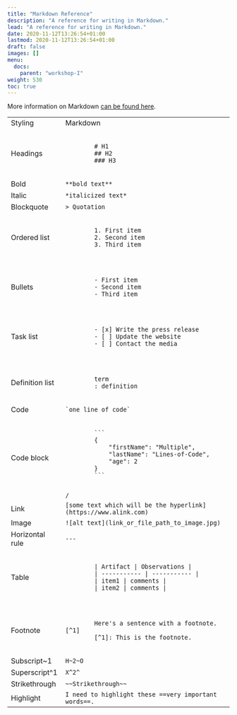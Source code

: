 ```yaml
---
title: "Markdown Reference"
description: "A reference for writing in Markdown."
lead: "A reference for writing in Markdown."
date: 2020-11-12T13:26:54+01:00
lastmod: 2020-11-12T13:26:54+01:00
draft: false
images: []
menu:
  docs:
    parent: "workshop-I"
weight: 530
toc: true
---
```


More information on Markdown [can be found here](https://www.markdownguide.org/).

<table>
    <tr>
        <td>Styling</td>
        <td>Markdown</td>
    </tr>
    <tr>
        <td>Headings</td>
        <td><pre><code>
        # H1  
        ## H2
        ### H3
        </pre></code></td>
    </tr>
    <tr>
        <td>Bold</td>
        <td><code>**bold text**</code></td>
    </tr>
    <tr>
        <td>Italic</td>
        <td><code>*italicized text*</code></td>
    </tr>
    <tr>
        <td>Blockquote</td>
        <td><code>> Quotation</code></td>
    </tr>
    <tr>
        <td>Ordered list</td>
        <td><pre><code>
        1. First item 
        2. Second item 
        3. Third item
        </pre></code></td>
    </tr>
    <tr>
        <td>Bullets</td>
        <td><pre><code>
        - First item 
        - Second item
        - Third item
        </pre></code></td>
    </tr>
    <tr>
        <td>Task list</td>
        <td><pre><code>
        - [x] Write the press release
        - [ ] Update the website
        - [ ] Contact the media
        </pre></code></td>
    </tr>
    <tr>
        <td>Definition list</td>
        <td><pre><code>
        term
        : definition
        </pre></code></td>
    </tr>
    <tr>
        <td>Code</td>
        <td><code>`one line of code`</code></td>
    </tr>
    <tr>
        <td>Code block</td>
        <td><pre><code>
        ```
        {    
            "firstName": "Multiple",
            "lastName": "Lines-of-Code",
            "age": 2  
        }
        ```
        </pre>/<code></td>
    </tr>
    <tr>
        <td>Link</td>
        <td><code>[some text which will be the hyperlink](https://www.alink.com)</code></td>
    </tr>
    <tr>
        <td>Image</td>
        <td><code>![alt text](link_or_file_path_to_image.jpg)</code></td>
    </tr>
    <tr>
        <td>Horizontal rule</td>
        <td><code>---</code></td>
    </tr>
    <tr>
        <td>Table</td>
        <td><pre><code>
        | Artifact | Observations | 
        | ----------- | ----------- |
        | item1 | comments | 
        | item2 | comments |
        </pre></code></td>
    </tr>
    <tr>
        <td>Footnote</td>
        <td><pre><code>
        Here's a sentence with a footnote. [^1]
        [^1]: This is the footnote.
        </pre></code></td>
    </tr>
    <tr>
        <td>Subscript~1</td>
        <td><code>H~2~O</code></td>
    </tr>
    <tr>
        <td>Superscript^1</td>
        <td><code>X^2^</code></td>
    </tr>
    <tr>
        <td>Strikethrough</td>
        <td><code>~~Strikethrough~~</code></td>
    </tr>
    <tr>
        <td>Highlight</td>
        <td><code>I need to highlight these ==very important words==.</code></td>
    </tr>
</table>